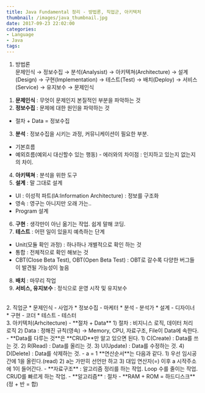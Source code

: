 ```yaml
---
title: Java Fundamental 정리 - 방법론, 직업군, 아키텍처
thumbnail: /images/java_thumbnail.jpg
date: 2017-09-23 22:02:00
categories:
- Language
- Java
tags:
---
```

1. 방법론  
문제인식 → 정보수집 → 분석(Analysist) → 아키텍쳐(Architecture) → 설계(Design) → 구현(Implementation) → 테스트(Test) → 배치(Deploy) → 서비스(Service) → 유지보수 → 문제인식

 1) **문제인식** : 무엇이 문제인지 본질적인 부분을 파악하는 것  
 2) **정보수집** : 문제에 대한 원인을 파악하는 것
  - 절차 + Data = 정보수집  

 3) **분석** : 정보수집을 시키는 과정, 커뮤니케이션이 필요한 부분.
  - 기본흐름
  - 예외흐름(예외시 대신할수 있는 행동) - 에러와의 차이점 : 인지하고 있는지 없는지의 차이.

 4) **아키텍쳐** : 분석을 위한 도구  
 5) **설계** : 말 그대로 설계
  - UI : 이성적 파트(IA:Information Architecture) : 정보를 구조화
  - 영속 : 영구는 아니지만 오래 가는..
  - Program 설계

 6) **구현** : 생각만이 아닌 옮기는 작업. 쉽게 말해 코딩.  
 7) **테스트** : 어떤 일이 있을지 예측하는 단계
  - Unit(모듈 확인 과정) : 하나하나 개별적으로 확인 하는 것
  - 통합 : 전체적으로 확인 해보는 것
  - CBT(Close Beta Test), OBT(Open Beta Test) : OBT로 갈수록 다양한 버그들이 발견될 가능성이 높음

 8) **배치** : 마무리 작업  
 9) **서비스, 유지보수** : 정식으로 운영 시작 및 유지보수
<br>
2. 직업군
 * 문제인식 - 사업가
 * 정보수집 - 마케터
 * 분석 - 분석가
 * 설계 - 디자이너
 * 구현 - 코더
 * 테스트 - 테스터
<br>
3. 아키텍처(Arhcitecture)
 - **절차 + Data**  
  1) 절차 : 비지니스 로직, 데이터 처리 로직  
  2) Data : 정해진 규칙(영속) → Memory, CPU, 자료구조, File이 Data에 속한다.
 - **Data를 다루는 것**은 **CRUD**만 알고 있으면 된다.  
   1) C(Create) : Data를 쓰는 것.  
   2) R(Read) : Data를 올리는 것.  
   3) U(Update) : Data를 수정하는 것.  
   4) D(Delete) : Data를 삭제하는 것.  
 - a = 1 **연산순서**는 다음과 같다.  
   1) 우선 임시공간에 1을 올린다.(read)  
   2) a는 가만히 선언만 하고  
   3) 대입 연산자(=) 이후 a 시작주소에 1이 들어간다.  
 - **자료구조** : 알고리즘 정리를 하는 작업. Loop 수를 줄이는 작업. CRUD를 빠르게 하는 작업.
 - **알고리즘** : 절차
 - **RAM + ROM = 하드디스크** (정 + 반 = 합)
